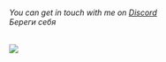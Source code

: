 ###### You can get in touch with me on [Discord](https://discordapp.com/users/1150740942635155506) <br> Береги себя

<!-- Do people visit my profile? -->
![](https://hit.yhype.me/github/profile?user_id=151028199)
